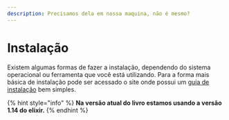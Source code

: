 ```yaml
---
description: Precisamos dela em nossa maquina, não é mesmo?
---
```


# Instalação

Existem algumas formas de fazer a instalação, dependendo do sistema operacional ou ferramenta que você está utilizando. Para a forma mais básica de instalação pode ser acessado o site onde possui um [guia de instalação](https://elixir-lang.org/install.html) bem simples.&#x20;

{% hint style="info" %}
**Na versão atual do livro estamos usando a versão 1.14 do elixir.**
{% endhint %}

